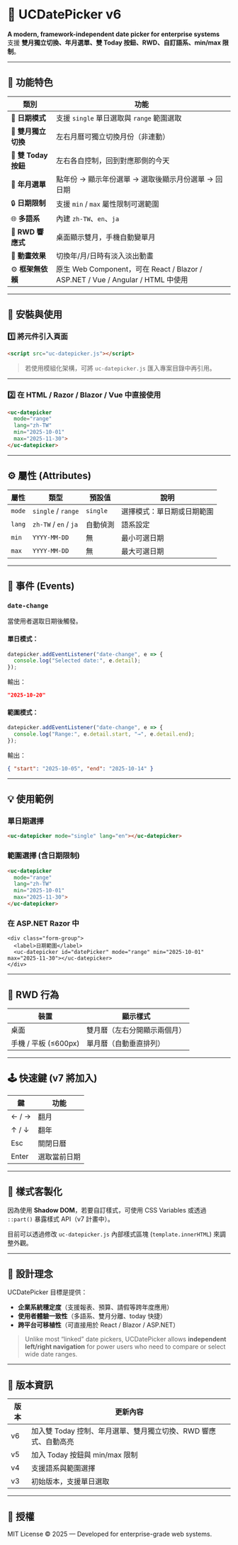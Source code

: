 # 📅 UCDatePicker v6
**A modern, framework-independent date picker for enterprise systems**  
支援 **雙月獨立切換、年月選單、雙 Today 按鈕、RWD、自訂語系、min/max 限制**。  

---

## 🚀 功能特色

| 類別 | 功能 |
|------|------|
| 📆 **日期模式** | 支援 `single` 單日選取與 `range` 範圍選取 |
| 🧭 **雙月獨立切換** | 左右月曆可獨立切換月份（非連動） |
| 🎯 **雙 Today 按鈕** | 左右各自控制，回到對應那側的今天 |
| 📅 **年月選單** | 點年份 → 顯示年份選單 → 選取後顯示月份選單 → 回日期 |
| 🔒 **日期限制** | 支援 `min` / `max` 屬性限制可選範圍 |
| 🌐 **多語系** | 內建 `zh-TW`、`en`、`ja` |
| 📱 **RWD 響應式** | 桌面顯示雙月，手機自動變單月 |
| 💫 **動畫效果** | 切換年/月/日時有淡入淡出動畫 |
| ⚙️ **框架無依賴** | 原生 Web Component，可在 React / Blazor / ASP.NET / Vue / Angular / HTML 中使用 |

---

## 🧩 安裝與使用

### 1️⃣ 將元件引入頁面

```html
<script src="uc-datepicker.js"></script>
```

> 若使用模組化架構，可將 `uc-datepicker.js` 匯入專案目錄中再引用。

---

### 2️⃣ 在 HTML / Razor / Blazor / Vue 中直接使用

```html
<uc-datepicker 
  mode="range"
  lang="zh-TW"
  min="2025-10-01"
  max="2025-11-30">
</uc-datepicker>
```

---

## ⚙️ 屬性 (Attributes)

| 屬性 | 類型 | 預設值 | 說明 |
|------|------|--------|------|
| `mode` | `single` / `range` | `single` | 選擇模式：單日期或日期範圍 |
| `lang` | `zh-TW` / `en` / `ja` | 自動偵測 | 語系設定 |
| `min` | `YYYY-MM-DD` | 無 | 最小可選日期 |
| `max` | `YYYY-MM-DD` | 無 | 最大可選日期 |

---

## 🧭 事件 (Events)

### `date-change`

當使用者選取日期後觸發。  

#### 單日模式：
```js
datepicker.addEventListener("date-change", e => {
  console.log("Selected date:", e.detail);
});
```

輸出：
```json
"2025-10-20"
```

#### 範圍模式：
```js
datepicker.addEventListener("date-change", e => {
  console.log("Range:", e.detail.start, "→", e.detail.end);
});
```

輸出：
```json
{ "start": "2025-10-05", "end": "2025-10-14" }
```

---

## 💡 使用範例

### 單日期選擇
```html
<uc-datepicker mode="single" lang="en"></uc-datepicker>
```

### 範圍選擇 (含日期限制)
```html
<uc-datepicker 
  mode="range"
  lang="zh-TW"
  min="2025-10-01"
  max="2025-11-30">
</uc-datepicker>
```

### 在 ASP.NET Razor 中
```razor
<div class="form-group">
  <label>日期範圍</label>
  <uc-datepicker id="datePicker" mode="range" min="2025-10-01" max="2025-11-30"></uc-datepicker>
</div>
```

---

## 🧱 RWD 行為

| 裝置 | 顯示樣式 |
|------|-----------|
| 桌面 | 雙月曆（左右分開顯示兩個月） |
| 手機 / 平板 (≤600px) | 單月曆（自動垂直排列） |

---

## 🕹️ 快速鍵 (v7 將加入)
| 鍵 | 功能 |
|----|------|
| ← / → | 翻月 |
| ↑ / ↓ | 翻年 |
| Esc | 關閉日曆 |
| Enter | 選取當前日期 |

---

## 🎨 樣式客製化

因為使用 **Shadow DOM**，若要自訂樣式，可使用 CSS Variables 或透過 `::part()` 暴露樣式 API（v7 計畫中）。  

目前可以透過修改 `uc-datepicker.js` 內部樣式區塊 (`template.innerHTML`) 來調整外觀。

---

## 🧠 設計理念

UCDatePicker 目標是提供：
- **企業系統穩定度**（支援報表、預算、請假等跨年度應用）
- **使用者體驗一致性**（多語系、雙月分離、today 快捷）
- **跨平台可移植性**（可直接用於 React / Blazor / ASP.NET）

> Unlike most “linked” date pickers, UCDatePicker allows **independent left/right navigation** for power users who need to compare or select wide date ranges.

---

## 📜 版本資訊

| 版本 | 更新內容 |
|------|-----------|
| v6 | 加入雙 Today 控制、年月選單、雙月獨立切換、RWD 響應式、自動高亮 |
| v5 | 加入 Today 按鈕與 min/max 限制 |
| v4 | 支援語系與範圍選擇 |
| v3 | 初始版本，支援單日選取 |

---

## 🧩 授權

MIT License © 2025 — Developed for enterprise-grade web systems.
